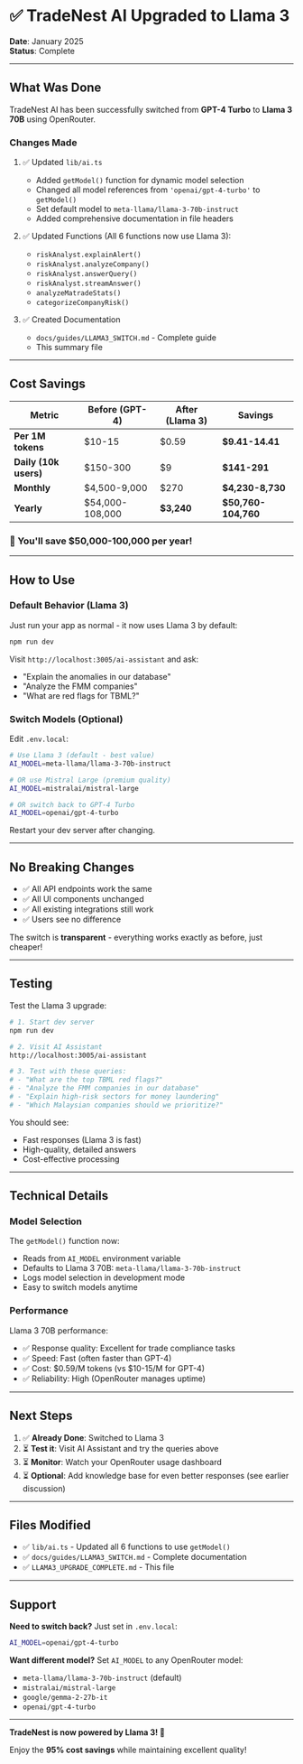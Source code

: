 # ✅ TradeNest AI Upgraded to Llama 3

**Date**: January 2025  
**Status**: Complete

---

## What Was Done

TradeNest AI has been successfully switched from **GPT-4 Turbo** to **Llama 3 70B** using OpenRouter.

### Changes Made

1. ✅ Updated `lib/ai.ts`
   - Added `getModel()` function for dynamic model selection
   - Changed all model references from `'openai/gpt-4-turbo'` to `getModel()`
   - Set default model to `meta-llama/llama-3-70b-instruct`
   - Added comprehensive documentation in file headers

2. ✅ Updated Functions (All 6 functions now use Llama 3):
   - `riskAnalyst.explainAlert()` 
   - `riskAnalyst.analyzeCompany()`
   - `riskAnalyst.answerQuery()`
   - `riskAnalyst.streamAnswer()`
   - `analyzeMatradeStats()`
   - `categorizeCompanyRisk()`

3. ✅ Created Documentation
   - `docs/guides/LLAMA3_SWITCH.md` - Complete guide
   - This summary file

---

## Cost Savings

| Metric | Before (GPT-4) | After (Llama 3) | Savings |
|--------|----------------|-----------------|---------|
| **Per 1M tokens** | $10-15 | $0.59 | **$9.41-14.41** |
| **Daily (10k users)** | $150-300 | $9 | **$141-291** |
| **Monthly** | $4,500-9,000 | $270 | **$4,230-8,730** |
| **Yearly** | $54,000-108,000 | **$3,240** | **$50,760-104,760** |

### 🎉 You'll save **$50,000-100,000 per year!**

---

## How to Use

### Default Behavior (Llama 3)
Just run your app as normal - it now uses Llama 3 by default:

```bash
npm run dev
```

Visit `http://localhost:3005/ai-assistant` and ask:
- "Explain the anomalies in our database"
- "Analyze the FMM companies"
- "What are red flags for TBML?"

### Switch Models (Optional)

Edit `.env.local`:

```bash
# Use Llama 3 (default - best value)
AI_MODEL=meta-llama/llama-3-70b-instruct

# OR use Mistral Large (premium quality)
AI_MODEL=mistralai/mistral-large

# OR switch back to GPT-4 Turbo
AI_MODEL=openai/gpt-4-turbo
```

Restart your dev server after changing.

---

## No Breaking Changes

- ✅ All API endpoints work the same
- ✅ All UI components unchanged
- ✅ All existing integrations still work
- ✅ Users see no difference

The switch is **transparent** - everything works exactly as before, just cheaper!

---

## Testing

Test the Llama 3 upgrade:

```bash
# 1. Start dev server
npm run dev

# 2. Visit AI Assistant
http://localhost:3005/ai-assistant

# 3. Test with these queries:
# - "What are the top TBML red flags?"
# - "Analyze the FMM companies in our database"
# - "Explain high-risk sectors for money laundering"
# - "Which Malaysian companies should we prioritize?"
```

You should see:
- Fast responses (Llama 3 is fast)
- High-quality, detailed answers
- Cost-effective processing

---

## Technical Details

### Model Selection
The `getModel()` function now:
- Reads from `AI_MODEL` environment variable
- Defaults to Llama 3 70B: `meta-llama/llama-3-70b-instruct`
- Logs model selection in development mode
- Easy to switch models anytime

### Performance
Llama 3 70B performance:
- ✅ Response quality: Excellent for trade compliance tasks
- ✅ Speed: Fast (often faster than GPT-4)
- ✅ Cost: $0.59/M tokens (vs $10-15/M for GPT-4)
- ✅ Reliability: High (OpenRouter manages uptime)

---

## Next Steps

1. ✅ **Already Done**: Switched to Llama 3
2. ⏳ **Test it**: Visit AI Assistant and try the queries above
3. ⏳ **Monitor**: Watch your OpenRouter usage dashboard
4. ⏳ **Optional**: Add knowledge base for even better responses (see earlier discussion)

---

## Files Modified

- ✅ `lib/ai.ts` - Updated all 6 functions to use `getModel()`
- ✅ `docs/guides/LLAMA3_SWITCH.md` - Complete documentation
- ✅ `LLAMA3_UPGRADE_COMPLETE.md` - This file

---

## Support

**Need to switch back?**
Just set in `.env.local`:
```bash
AI_MODEL=openai/gpt-4-turbo
```

**Want different model?**
Set `AI_MODEL` to any OpenRouter model:
- `meta-llama/llama-3-70b-instruct` (default)
- `mistralai/mistral-large`
- `google/gemma-2-27b-it`
- `openai/gpt-4-turbo`

---

**TradeNest is now powered by Llama 3! 🦙**

Enjoy the **95% cost savings** while maintaining excellent quality!


